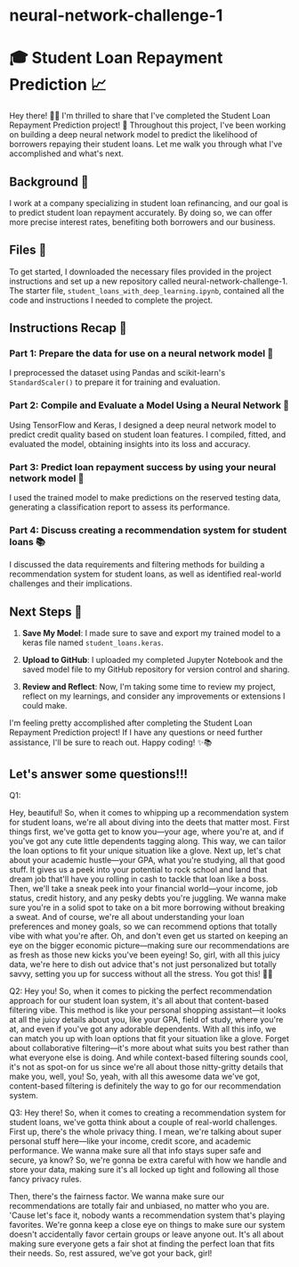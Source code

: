 # neural-network-challenge-1
# 🎓 Student Loan Repayment Prediction 📈

Hey there! 💁‍♀️ I'm thrilled to share that I've completed the Student Loan Repayment Prediction project! 🎉 Throughout this project, I've been working on building a deep neural network model to predict the likelihood of borrowers repaying their student loans. Let me walk you through what I've accomplished and what's next.

## Background 🌟

I work at a company specializing in student loan refinancing, and our goal is to predict student loan repayment accurately. By doing so, we can offer more precise interest rates, benefiting both borrowers and our business.

## Files 📂

To get started, I downloaded the necessary files provided in the project instructions and set up a new repository called neural-network-challenge-1. The starter file, `student_loans_with_deep_learning.ipynb`, contained all the code and instructions I needed to complete the project.

## Instructions Recap 📝

### Part 1: Prepare the data for use on a neural network model 🧠

I preprocessed the dataset using Pandas and scikit-learn's `StandardScaler()` to prepare it for training and evaluation.

### Part 2: Compile and Evaluate a Model Using a Neural Network 🤖

Using TensorFlow and Keras, I designed a deep neural network model to predict credit quality based on student loan features. I compiled, fitted, and evaluated the model, obtaining insights into its loss and accuracy.

### Part 3: Predict loan repayment success by using your neural network model 💸

I used the trained model to make predictions on the reserved testing data, generating a classification report to assess its performance.

### Part 4: Discuss creating a recommendation system for student loans 📚

I discussed the data requirements and filtering methods for building a recommendation system for student loans, as well as identified real-world challenges and their implications.

## Next Steps 🚀

1. **Save My Model**: I made sure to save and export my trained model to a keras file named `student_loans.keras`.

2. **Upload to GitHub**: I uploaded my completed Jupyter Notebook and the saved model file to my GitHub repository for version control and sharing.

3. **Review and Reflect**: Now, I'm taking some time to review my project, reflect on my learnings, and consider any improvements or extensions I could make.

I'm feeling pretty accomplished after completing the Student Loan Repayment Prediction project! If I have any questions or need further assistance, I'll be sure to reach out. Happy coding! ✨📚












## Let's answer some questions!!! 

Q1:

Hey, beautiful! So, when it comes to whipping up a recommendation system for student loans, we're all about diving into the deets that matter most. First things first, we've gotta get to know you—your age, where you're at, and if you've got any cute little dependents tagging along. This way, we can tailor the loan options to fit your unique situation like a glove. Next up, let's chat about your academic hustle—your GPA, what you're studying, all that good stuff. It gives us a peek into your potential to rock school and land that dream job that'll have you rolling in cash to tackle that loan like a boss. Then, we'll take a sneak peek into your financial world—your income, job status, credit history, and any pesky debts you're juggling. We wanna make sure you're in a solid spot to take on a bit more borrowing without breaking a sweat. And of course, we're all about understanding your loan preferences and money goals, so we can recommend options that totally vibe with what you're after. Oh, and don't even get us started on keeping an eye on the bigger economic picture—making sure our recommendations are as fresh as those new kicks you've been eyeing! So, girl, with all this juicy data, we're here to dish out advice that's not just personalized but totally savvy, setting you up for success without all the stress. You got this! 🌟💸

Q2:
Hey you! So, when it comes to picking the perfect recommendation approach for our student loan system, it's all about that content-based filtering vibe. This method is like your personal shopping assistant—it looks at all the juicy details about you, like your GPA, field of study, where you're at, and even if you've got any adorable dependents. With all this info, we can match you up with loan options that fit your situation like a glove. Forget about collaborative filtering—it's more about what suits you best rather than what everyone else is doing. And while context-based filtering sounds cool, it's not as spot-on for us since we're all about those nitty-gritty details that make you, well, you! So, yeah, with all this awesome data we've got, content-based filtering is definitely the way to go for our recommendation system.

Q3:
Hey there! So, when it comes to creating a recommendation system for student loans, we've gotta think about a couple of real-world challenges. First up, there's the whole privacy thing. I mean, we're talking about super personal stuff here—like your income, credit score, and academic performance. We wanna make sure all that info stays super safe and secure, ya know? So, we're gonna be extra careful with how we handle and store your data, making sure it's all locked up tight and following all those fancy privacy rules.

Then, there's the fairness factor. We wanna make sure our recommendations are totally fair and unbiased, no matter who you are. 'Cause let's face it, nobody wants a recommendation system that's playing favorites. We're gonna keep a close eye on things to make sure our system doesn't accidentally favor certain groups or leave anyone out. It's all about making sure everyone gets a fair shot at finding the perfect loan that fits their needs. So, rest assured, we've got your back, girl!